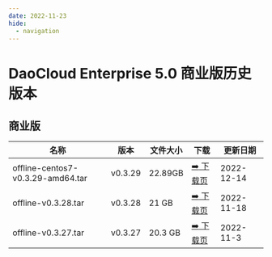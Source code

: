 ```yaml
---
date: 2022-11-23
hide:
  - navigation
---
```


# DaoCloud Enterprise 5.0 商业版历史版本

## 商业版

| 名称                | 版本    | 文件大小 | 下载                                      | 更新日期   |
| ------------------- | ------- | -------- | ----------------------------------------- | ---------- |
| offline-centos7-v0.3.29-amd64.tar | v0.3.29 | 22.89GB | [:arrow_right: 下载页](./dce5-installer-v0.3.29.md) | 2022-12-14 |
| offline-v0.3.28.tar | v0.3.28 | 21 GB    | [:arrow_right: 下载页](./dce5-installer-v0.3.28.md) | 2022-11-18 |
| offline-v0.3.27.tar | v0.3.27 | 20.3 GB  | [:arrow_right: 下载页](./dce5-installer-v0.3.27.md) | 2022-11-3  |
